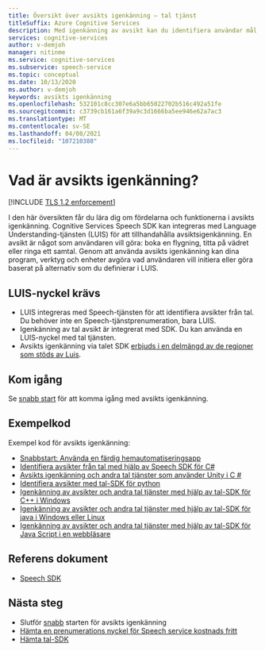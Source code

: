 ```yaml
---
title: Översikt över avsikts igenkänning – tal tjänst
titleSuffix: Azure Cognitive Services
description: Med igenkänning av avsikt kan du identifiera användar mål som du har fördefinierat. Den här artikeln är en översikt över fördelarna och funktionerna i tjänsten för avsikts igenkänning.
services: cognitive-services
author: v-demjoh
manager: nitinme
ms.service: cognitive-services
ms.subservice: speech-service
ms.topic: conceptual
ms.date: 10/13/2020
ms.author: v-demjoh
keywords: avsikts igenkänning
ms.openlocfilehash: 532101c8cc307e6a5bb65022702b516c492a51fe
ms.sourcegitcommit: c3739cb161a6f39a9c3d1666ba5ee946e62a7ac3
ms.translationtype: MT
ms.contentlocale: sv-SE
ms.lasthandoff: 04/08/2021
ms.locfileid: "107210388"
---
```

# <a name="what-is-intent-recognition"></a>Vad är avsikts igenkänning?

[!INCLUDE [TLS 1.2 enforcement](../../../includes/cognitive-services-tls-announcement.md)]

I den här översikten får du lära dig om fördelarna och funktionerna i avsikts igenkänning. Cognitive Services Speech SDK kan integreras med Language Understanding-tjänsten (LUIS) för att tillhandahålla avsiktsigenkänning. En avsikt är något som användaren vill göra: boka en flygning, titta på vädret eller ringa ett samtal.
Genom att använda avsikts igenkänning kan dina program, verktyg och enheter avgöra vad användaren vill initiera eller göra baserat på alternativ som du definierar i LUIS.

## <a name="luis-key-required"></a>LUIS-nyckel krävs

* LUIS integreras med Speech-tjänsten för att identifiera avsikter från tal. Du behöver inte en Speech-tjänstprenumeration, bara LUIS.
* Igenkänning av tal avsikt är integrerat med SDK. Du kan använda en LUIS-nyckel med tal tjänsten.
* Avsikts igenkänning via talet SDK [erbjuds i en delmängd av de regioner som stöds av Luis](./regions.md#intent-recognition).

## <a name="get-started"></a>Kom igång

Se [snabb start](get-started-intent-recognition.md) för att komma igång med avsikts igenkänning.

## <a name="sample-code"></a>Exempelkod

Exempel kod för avsikts igenkänning:

* [Snabbstart: Använda en färdig hemautomatiseringsapp](../luis/luis-get-started-create-app.md)
* [Identifiera avsikter från tal med hjälp av Speech SDK för C#](./how-to-recognize-intents-from-speech-csharp.md)
* [Avsikts igenkänning och andra tal tjänster som använder Unity i C #](https://github.com/Azure-Samples/cognitive-services-speech-sdk/tree/master/samples/unity/speechrecognizer)
* [Identifiera avsikter med tal-SDK för python](https://github.com/Azure-Samples/cognitive-services-speech-sdk/tree/master/samples/python/console)
* [Igenkänning av avsikter och andra tal tjänster med hjälp av tal-SDK för C++ i Windows](https://github.com/Azure-Samples/cognitive-services-speech-sdk/tree/master/samples/cpp/windows/console)
* [Igenkänning av avsikter och andra tal tjänster med hjälp av tal-SDK för java i Windows eller Linux](https://github.com/Azure-Samples/cognitive-services-speech-sdk/tree/master/samples/java/jre/console)
* [Igenkänning av avsikter och andra tal tjänster med hjälp av tal-SDK för Java Script i en webbläsare](https://github.com/Azure-Samples/cognitive-services-speech-sdk/tree/master/samples/js/browser)

## <a name="reference-docs"></a>Referens dokument

* [Speech SDK](./speech-sdk.md)

## <a name="next-steps"></a>Nästa steg

* Slutför [snabb](get-started-intent-recognition.md) starten för avsikts igenkänning
* [Hämta en prenumerations nyckel för Speech service kostnads fritt](overview.md#try-the-speech-service-for-free)
* [Hämta tal-SDK](speech-sdk.md)